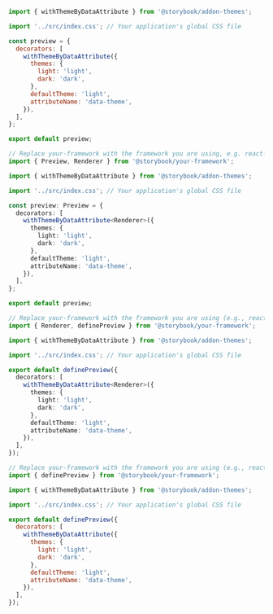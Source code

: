 ```js filename=".storybook/preview.js" renderer="common" language="js" tabTitle="CSF 3"
import { withThemeByDataAttribute } from '@storybook/addon-themes';

import '../src/index.css'; // Your application's global CSS file

const preview = {
  decorators: [
    withThemeByDataAttribute({
      themes: {
        light: 'light',
        dark: 'dark',
      },
      defaultTheme: 'light',
      attributeName: 'data-theme',
    }),
  ],
};

export default preview;
```

```ts filename=".storybook/preview.ts" renderer="common" language="ts" tabTitle="CSF 3"
// Replace your-framework with the framework you are using, e.g. react-vite, nextjs, vue3-vite, etc.
import { Preview, Renderer } from '@storybook/your-framework';

import { withThemeByDataAttribute } from '@storybook/addon-themes';

import '../src/index.css'; // Your application's global CSS file

const preview: Preview = {
  decorators: [
    withThemeByDataAttribute<Renderer>({
      themes: {
        light: 'light',
        dark: 'dark',
      },
      defaultTheme: 'light',
      attributeName: 'data-theme',
    }),
  ],
};

export default preview;
```

```ts filename=".storybook/preview.ts" renderer="react" language="ts" tabTitle="CSF Next 🧪"
// Replace your-framework with the framework you are using (e.g., react-vite, nextjs, nextjs-vite)
import { Renderer, definePreview } from '@storybook/your-framework';

import { withThemeByDataAttribute } from '@storybook/addon-themes';

import '../src/index.css'; // Your application's global CSS file

export default definePreview({
  decorators: [
    withThemeByDataAttribute<Renderer>({
      themes: {
        light: 'light',
        dark: 'dark',
      },
      defaultTheme: 'light',
      attributeName: 'data-theme',
    }),
  ],
});
```

<!-- JS snippets still needed while providing both CSF 3 & Next -->

```js filename=".storybook/preview.js" renderer="react" language="js" tabTitle="CSF Next 🧪"
// Replace your-framework with the framework you are using (e.g., react-vite, nextjs, nextjs-vite)
import { definePreview } from '@storybook/your-framework';

import { withThemeByDataAttribute } from '@storybook/addon-themes';

import '../src/index.css'; // Your application's global CSS file

export default definePreview({
  decorators: [
    withThemeByDataAttribute({
      themes: {
        light: 'light',
        dark: 'dark',
      },
      defaultTheme: 'light',
      attributeName: 'data-theme',
    }),
  ],
});
```
